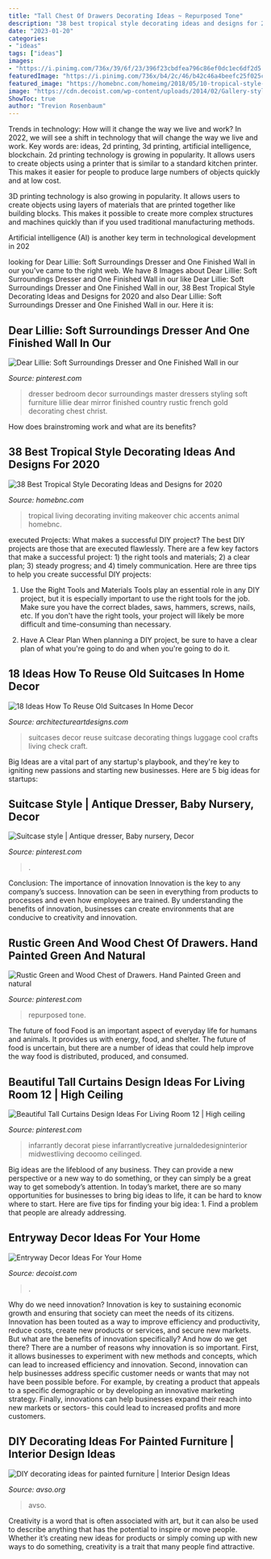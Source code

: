 ```yaml
---
title: "Tall Chest Of Drawers Decorating Ideas ~ Repurposed Tone"
description: "38 best tropical style decorating ideas and designs for 2020"
date: "2023-01-20"
categories:
- "ideas"
tags: ["ideas"]
images:
- "https://i.pinimg.com/736x/39/6f/23/396f23cbdfea796c86ef0dc1ec6df2d5.jpg"
featuredImage: "https://i.pinimg.com/736x/b4/2c/46/b42c46a4beefc25f025c010feb1f912f.jpg"
featured_image: "https://homebnc.com/homeimg/2018/05/10-tropical-style-decorating-ideas-homebnc.jpg"
image: "https://cdn.decoist.com/wp-content/uploads/2014/02/Gallery-style-entry.jpg"
ShowToc: true
author: "Trevion Rosenbaum"
---
```



Trends in technology: How will it change the way we live and work?
In 2022, we will see a shift in technology that will change the way we live and work. Key words are: ideas, 2d printing, 3d printing, artificial intelligence, blockchain. 
2d printing technology is growing in popularity. It allows users to create objects using a printer that is similar to a standard kitchen printer. This makes it easier for people to produce large numbers of objects quickly and at low cost. 

3D printing technology is also growing in popularity. It allows users to create objects using layers of materials that are printed together like building blocks. This makes it possible to create more complex structures and machines quickly than if you used traditional manufacturing methods. 

Artificial intelligence (AI) is another key term in technological development in 202
	

		
looking for Dear Lillie: Soft Surroundings Dresser and One Finished Wall in our you've came to the right web. We have 8 Images about Dear Lillie: Soft Surroundings Dresser and One Finished Wall in our like Dear Lillie: Soft Surroundings Dresser and One Finished Wall in our, 38 Best Tropical Style Decorating Ideas and Designs for 2020 and also Dear Lillie: Soft Surroundings Dresser and One Finished Wall in our. Here it is:
		
    
## Dear Lillie: Soft Surroundings Dresser And One Finished Wall In Our

<img loading=lazy src="https://i.pinimg.com/736x/89/24/d9/8924d9a3acd8405ee57dc9487f6267b0--bedroom-dresser-styling-dresser-top-decor.jpg" onerror="this.onerror=null;this.src='https://tse2.mm.bing.net/th?id=OIP.T-BYHSBRXcx-IEdFfHGx-gHaK3&amp;pid=15.1';" alt="Dear Lillie: Soft Surroundings Dresser and One Finished Wall in our">

_Source: pinterest.com_

>dresser bedroom decor surroundings master dressers styling soft furniture lillie dear mirror finished country rustic french gold decorating chest christ. 

	

How does brainstroming work and what are its benefits?
 

    
## 38 Best Tropical Style Decorating Ideas And Designs For 2020

<img loading=lazy src="https://homebnc.com/homeimg/2018/05/10-tropical-style-decorating-ideas-homebnc.jpg" onerror="this.onerror=null;this.src='https://tse1.mm.bing.net/th?id=OIP.emzBsaew3vtnjslHqqPO7wHaKt&amp;pid=15.1';" alt="38 Best Tropical Style Decorating Ideas and Designs for 2020">

_Source: homebnc.com_

>tropical living decorating inviting makeover chic accents animal homebnc. 

	

executed Projects: What makes a successful DIY project?
The best DIY projects are those that are executed flawlessly. There are a few key factors that make a successful project: 1) the right tools and materials; 2) a clear plan; 3) steady progress; and 4) timely communication. Here are three tips to help you create successful DIY projects:
1. Use the Right Tools and Materials
Tools play an essential role in any DIY project, but it is especially important to use the right tools for the job. Make sure you have the correct blades, saws, hammers, screws, nails, etc. If you don't have the right tools, your project will likely be more difficult and time-consuming than necessary.

2. Have A Clear Plan
When planning a DIY project, be sure to have a clear plan of what you're going to do and when you're going to do it.

    
## 18 Ideas How To Reuse Old Suitcases In Home Decor

<img loading=lazy src="http://www.architectureartdesigns.com/wp-content/uploads/2013/03/how-to-reuse-old-suitcases-in-home-decor-13.jpg" onerror="this.onerror=null;this.src='https://tse4.mm.bing.net/th?id=OIP.jhT0bg5W5JL4SGH1yQi0DwHaJ4&amp;pid=15.1';" alt="18 Ideas How To Reuse Old Suitcases In Home Decor">

_Source: architectureartdesigns.com_

>suitcases decor reuse suitcase decorating things luggage cool crafts living check craft. 

	

Big Ideas are a vital part of any startup's playbook, and they're key to igniting new passions and starting new businesses. Here are 5 big ideas for startups: 

    
## Suitcase Style | Antique Dresser, Baby Nursery, Decor

<img loading=lazy src="https://i.pinimg.com/736x/b4/2c/46/b42c46a4beefc25f025c010feb1f912f.jpg" onerror="this.onerror=null;this.src='https://tse3.mm.bing.net/th?id=OIP.Rpz_Nib1dJZkt8Eo1v_nMgHaNJ&amp;pid=15.1';" alt="Suitcase style | Antique dresser, Baby nursery, Decor">

_Source: pinterest.com_

>. 

	

Conclusion: The importance of innovation
Innovation is the key to any company’s success. Innovation can be seen in everything from products to processes and even how employees are trained. By understanding the benefits of innovation, businesses can create environments that are conducive to creativity and innovation.

    
## Rustic Green And Wood Chest Of Drawers. Hand Painted Green And Natural

<img loading=lazy src="https://i.pinimg.com/736x/39/6f/23/396f23cbdfea796c86ef0dc1ec6df2d5.jpg" onerror="this.onerror=null;this.src='https://tse3.mm.bing.net/th?id=OIP.AIH5BC4qI8isi_z2Q1hHmwHaJi&amp;pid=15.1';" alt="Rustic Green and Wood Chest of Drawers. Hand Painted Green and natural">

_Source: pinterest.com_

>repurposed tone. 

	

The future of food
Food is an important aspect of everyday life for humans and animals. It provides us with energy, food, and shelter. The future of food is uncertain, but there are a number of ideas that could help improve the way food is distributed, produced, and consumed.

    
## Beautiful Tall Curtains Design Ideas For Living Room 12 | High Ceiling

<img loading=lazy src="https://i.pinimg.com/736x/32/12/b8/3212b811285f7a432b21693ed9aa16cf.jpg" onerror="this.onerror=null;this.src='https://tse3.mm.bing.net/th?id=OIP.k87ykzFsyjtKc8P6HOeFtAHaJ3&amp;pid=15.1';" alt="Beautiful Tall Curtains Design Ideas For Living Room 12 | High ceiling">

_Source: pinterest.com_

>infarrantly decorat piese infarrantlycreative jurnaldedesigninterior midwestliving decoomo ceilinged. 

	

Big ideas are the lifeblood of any business. They can provide a new perspective or a new way to do something, or they can simply be a great way to get somebody’s attention. In today’s market, there are so many opportunities for businesses to bring big ideas to life, it can be hard to know where to start. Here are five tips for finding your big idea: 1. Find a problem that people are already addressing.

    
## Entryway Decor Ideas For Your Home

<img loading=lazy src="https://cdn.decoist.com/wp-content/uploads/2014/02/Gallery-style-entry.jpg" onerror="this.onerror=null;this.src='https://tse4.mm.bing.net/th?id=OIP.t5yfJL9dbf34lVjHBOFZSAHaLH&amp;pid=15.1';" alt="Entryway Decor Ideas For Your Home">

_Source: decoist.com_

>. 

	

Why do we need innovation?
Innovation is key to sustaining economic growth and ensuring that society can meet the needs of its citizens. Innovation has been touted as a way to improve efficiency and productivity, reduce costs, create new products or services, and secure new markets. But what are the benefits of innovation specifically? And how do we get there?
There are a number of reasons why innovation is so important. First, it allows businesses to experiment with new methods and concepts, which can lead to increased efficiency and innovation. Second, innovation can help businesses address specific customer needs or wants that may not have been possible before. For example, by creating a product that appeals to a specific demographic or by developing an innovative marketing strategy. Finally, innovations can help businesses expand their reach into new markets or sectors- this could lead to increased profits and more customers.

    
## DIY Decorating Ideas For Painted Furniture | Interior Design Ideas

<img loading=lazy src="https://www.avso.org/wp-content/uploads/files/4/1/8/diy-decorating-ideas-for-painted-furniture-0-418.jpg" onerror="this.onerror=null;this.src='https://tse3.mm.bing.net/th?id=OIP.xld7_pGCC1UjkaRtVwgqBAHaJ3&amp;pid=15.1';" alt="DIY decorating ideas for painted furniture | Interior Design Ideas">

_Source: avso.org_

>avso. 

	

Creativity is a word that is often associated with art, but it can also be used to describe anything that has the potential to inspire or move people. Whether it’s creating new ideas for products or simply coming up with new ways to do something, creativity is a trait that many people find attractive.

